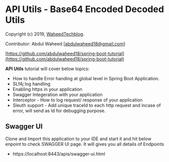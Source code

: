 API Utils -  Base64 Encoded Decoded Utils
============================================

Copyright (c) 2019, [WaheedTechblog](http://www.waheedtechblog.com/).

Contributor: Abdul Waheed [abdulwaheed18@gmail.com]

[https://github.com/abdulwaheed18/spring-boot-tutorial](https://github.com/abdulwaheed18/spring-boot-tutorial)

**API Utils** tutorial will cover below topics:
  * How to handle Error handing at global level in Spring Boot Application.
  * SLf4j log handling
  * Enabling https in your application
  * Swagger Integeration with your application
  * Interceptor - How to log request/ response of your application
  * Sleuth support - Add unique traceId to each http request and incase of error, will send 
    as Id for debugging purpose.
  
## Swagger UI

Clone and Import this application to your IDE and start it and hit below enpoint to check SWAGGER UI page. It will gives you all details of Endpoints
  * https://localhost:8443/apis/swagger-ui.html
